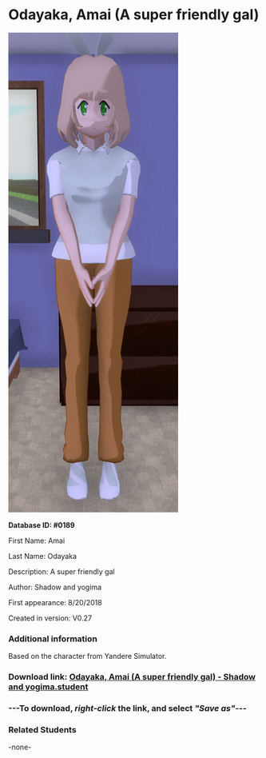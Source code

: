 # Odayaka, Amai (A super friendly gal)

<img src="../../Files/Images/Odayaka, Amai (A super friendly gal).png" title="Odayaka, Amai (A super friendly gal) - Shadow and yogima">

**Database ID: #0189**

First Name: Amai

Last Name: Odayaka

Description: A super friendly gal

Author: Shadow and yogima

First appearance: 8/20/2018

Created in version: V0.27

### Additional information

Based on the character from Yandere Simulator.

### Download link: <a href="https://raw.githubusercontent.com/Arbiter1223/Daigaku-Gurashi-Custom-Students/master/Files/Student%20Files/Odayaka%2C%20Amai%20(A%20super%20friendly%20gal)%20-%20Shadow%20and%20yogima.student">Odayaka, Amai (A super friendly gal) - Shadow and yogima.student</a>

### ---**To download, _right-click_ the link, and select _"Save as"_**---

### Related Students

-none-
